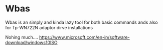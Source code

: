 # Wbas
Wbas is an simply and kinda lazy tool for both basic commands ands also for Tp-WN722N adaptor dirve installations 

Nohing much....
https://www.microsoft.com/en-in/software-download/windows10ISO
